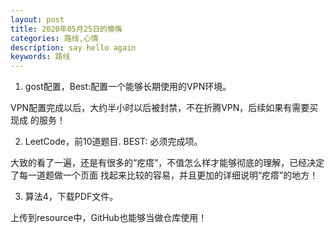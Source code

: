 ```yaml
---
layout: post
title: 2020年05月25日的懊悔
categories: 路线,心情
description: say hello again
keywords: 路线
---
```


1. gost配置，Best:配置一个能够长期使用的VPN环境。

VPN配置完成以后，大约半小时以后被封禁，不在折腾VPN，后续如果有需要买现成
的服务！

2. LeetCode，前10道题目. BEST: 必须完成项。

大致的看了一遍，还是有很多的“疙瘩”，不值怎么样才能够彻底的理解，已经决定了每一道题做一个页面
找起来比较的容易，并且更加的详细说明“疙瘩”的地方！

3. 算法4，下载PDF文件。

上传到resource中，GitHub也能够当做仓库使用！


